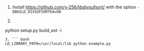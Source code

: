 1. Install <https://github.com/y-256/libdivsufsort/> with the option `-DBUILD_DIVSUFSORT64=ON`
2. ``` bash
python setup.py build_ext -i
```
3. ``` bash
LD_LIBRARY_PATH=/usr/local/lib python example.py
```
